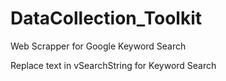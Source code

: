 # DataCollection_Toolkit

Web Scrapper for Google Keyword Search

Replace text in vSearchString for Keyword Search
